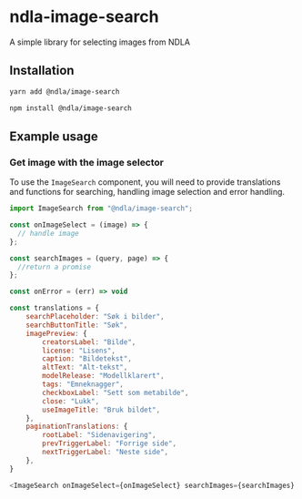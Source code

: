 # ndla-image-search

A simple library for selecting images from NDLA

## Installation

```sh
yarn add @ndla/image-search
```

```sh
npm install @ndla/image-search
```

## Example usage

### Get image with the image selector

To use the `ImageSearch` component, you will need to provide translations and functions for searching, handling image selection and error handling.

```js
import ImageSearch from "@ndla/image-search";

const onImageSelect = (image) => {
  // handle image
};

const searchImages = (query, page) => {
  //return a promise
};

const onError = (err) => void

const translations = {
    searchPlaceholder: "Søk i bilder",
    searchButtonTitle: "Søk",
    imagePreview: {
        creatorsLabel: "Bilde",
        license: "Lisens",
        caption: "Bildetekst",
        altText: "Alt-tekst",
        modelRelease: "Modellklarert",
        tags: "Emneknagger",
        checkboxLabel: "Sett som metabilde",
        close: "Lukk",
        useImageTitle: "Bruk bildet",
    },
    paginationTranslations: {
        rootLabel: "Sidenavigering",
        prevTriggerLabel: "Forrige side",
        nextTriggerLabel: "Neste side",
    },
}

<ImageSearch onImageSelect={onImageSelect} searchImages={searchImages}  onError={onError} translations={translations} locale="nb" showCheckbox />;
```
